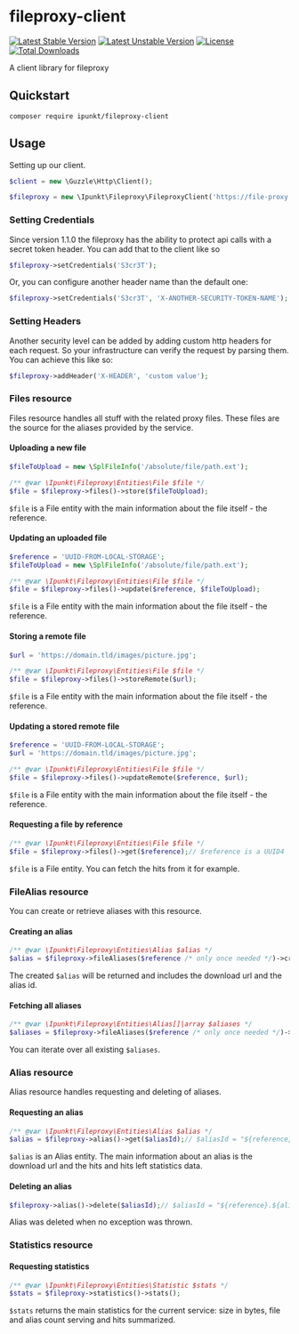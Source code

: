 # fileproxy-client

[![Latest Stable Version](https://poser.pugx.org/ipunkt/fileproxy-client/v/stable.svg)](https://packagist.org/packages/ipunkt/fileproxy-client) [![Latest Unstable Version](https://poser.pugx.org/ipunkt/fileproxy-client/v/unstable.svg)](https://packagist.org/packages/ipunkt/fileproxy-client) [![License](https://poser.pugx.org/ipunkt/fileproxy-client/license.svg)](https://packagist.org/packages/ipunkt/fileproxy-client) [![Total Downloads](https://poser.pugx.org/ipunkt/fileproxy-client/downloads.svg)](https://packagist.org/packages/ipunkt/fileproxy-client)

A client library for fileproxy

## Quickstart

```
composer require ipunkt/fileproxy-client
```

## Usage

Setting up our client.

```php
$client = new \Guzzle\Http\Client();

$fileproxy = new \Ipunkt\Fileproxy\FileproxyClient('https://file-proxy.app', $client);
```

### Setting Credentials

Since version 1.1.0 the fileproxy has the ability to protect api calls with a secret token header. You can add that to the client like so
 
```php
$fileproxy->setCredentials('S3cr3T');
```
 
Or, you can configure another header name than the default one:
```php
$fileproxy->setCredentials('S3cr3T', 'X-ANOTHER-SECURITY-TOKEN-NAME');
```

### Setting Headers

Another security level can be added by adding custom http headers for each request. So your infrastructure can verify the request by parsing them. You can achieve this like so:

```php
$fileproxy->addHeader('X-HEADER', 'custom value');
```


### Files resource

Files resource handles all stuff with the related proxy files. These files are the source for the aliases provided by the service.

#### Uploading a new file

```php
$fileToUpload = new \SplFileInfo('/absolute/file/path.ext');

/** @var \Ipunkt\Fileproxy\Entities\File $file */
$file = $fileproxy->files()->store($fileToUpload);
```

`$file` is a File entity with the main information about the file itself - the reference.

#### Updating an uploaded file

```php
$reference = 'UUID-FROM-LOCAL-STORAGE';
$fileToUpload = new \SplFileInfo('/absolute/file/path.ext');

/** @var \Ipunkt\Fileproxy\Entities\File $file */
$file = $fileproxy->files()->update($reference, $fileToUpload);
```

`$file` is a File entity with the main information about the file itself - the reference.


#### Storing a remote file

```php
$url = 'https://domain.tld/images/picture.jpg';

/** @var \Ipunkt\Fileproxy\Entities\File $file */
$file = $fileproxy->files()->storeRemote($url);
```

`$file` is a File entity with the main information about the file itself - the reference.

#### Updating a stored remote file

```php
$reference = 'UUID-FROM-LOCAL-STORAGE';
$url = 'https://domain.tld/images/picture.jpg';

/** @var \Ipunkt\Fileproxy\Entities\File $file */
$file = $fileproxy->files()->updateRemote($reference, $url);
```

`$file` is a File entity with the main information about the file itself - the reference.

#### Requesting a file by reference

```php
/** @var \Ipunkt\Fileproxy\Entities\File $file */
$file = $fileproxy->files()->get($reference);// $reference is a UUID4
```

`$file` is a File entity. You can fetch the hits from it for example.

### FileAlias resource

You can create or retrieve aliases with this resource.

#### Creating an alias

```php
/** @var \Ipunkt\Fileproxy\Entities\Alias $alias */
$alias = $fileproxy->fileAliases($reference /* only once needed */)->create('limited-file.jpg', 5 /* hits only */);// $reference is a UUID4
```
The created `$alias` will be returned and includes the download url and the alias id.

#### Fetching all aliases

```php
/** @var \Ipunkt\Fileproxy\Entities\Alias[]|array $aliases */
$aliases = $fileproxy->fileAliases($reference /* only once needed */)->all();// $reference is a UUID4
```
You can iterate over all existing `$aliases`.


### Alias resource

Alias resource handles requesting and deleting of aliases.

#### Requesting an alias

```php
/** @var \Ipunkt\Fileproxy\Entities\Alias $alias */
$alias = $fileproxy->alias()->get($aliasId);// $aliasId = "${reference}.${alias}"
```
`$alias` is an Alias entity. The main information about an alias is the download url and the hits and hits left statistics data.

#### Deleting an alias

```php
$fileproxy->alias()->delete($aliasId);// $aliasId = "${reference}.${alias}"
```

Alias was deleted when no exception was thrown.

### Statistics resource

#### Requesting statistics

```php
/** @var \Ipunkt\Fileproxy\Entities\Statistic $stats */
$stats = $fileproxy->statistics()->stats();
```

`$stats` returns the main statistics for the current service: size in bytes, file and alias count serving and hits summarized.
